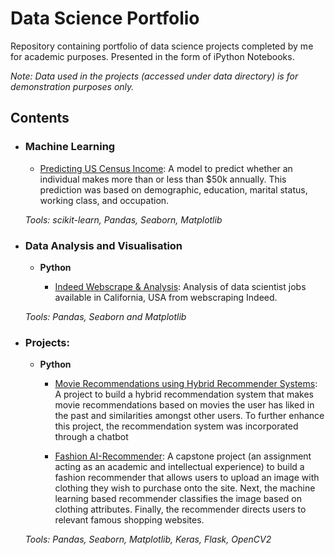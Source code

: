 # Data Science Portfolio
Repository containing portfolio of data science projects completed by me for academic purposes. Presented in the form of iPython Notebooks.

_Note: Data used in the projects (accessed under data directory) is for demonstration purposes only._

## Contents

- ### Machine Learning

	- [Predicting US Census Income](https://github.com/Lawbin/data-science-portfolio/blob/master/US%20Census%20Income/ML%20-%20Census%20Income.ipynb):  A model to predict whether an individual makes more than or less than $50k annually. This prediction was based on demographic, education, marital status, working class, and occupation.

	_Tools: scikit-learn, Pandas, Seaborn, Matplotlib_

- ### Data Analysis and Visualisation
	- __Python__
	
		- [Indeed Webscrape & Analysis](https://github.com/Lawbin/data-science-portfolio/tree/master/Indeed%20Webscrape): Analysis of data scientist jobs available in California, USA from webscraping Indeed.
		
	_Tools: Pandas, Seaborn and Matplotlib_

- ### Projects: 

	- __Python__
		- [Movie Recommendations using Hybrid Recommender Systems](https://github.com/Lawbin/data-science-portfolio/blob/master/Movie%20Recommender/Group%20projects%203.ipynb): A project to build a hybrid recommendation system that makes movie recommendations based on movies the user has liked in the past and similarities amongst other users. To further enhance this project, the recommendation system was incorporated through a chatbot
		
		- [Fashion AI-Recommender](https://github.com/Lawbin/data-science-portfolio/blob/master/Fashion%20Recommender/Model%20for%20fashion-combined.ipynb): A capstone project (an assignment acting as an academic and intellectual experience) to build a fashion recommender that allows users to upload an image with clothing they wish to purchase onto the site. Next, the machine learning based recommender classifies the image based on clothing attributes. Finally, the recommender directs users to relevant famous shopping websites.
	
	_Tools: Pandas, Seaborn, Matplotlib, Keras, Flask, OpenCV2_
